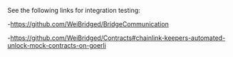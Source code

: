 See the following links for integration testing:

-https://github.com/WeiBridged/BridgeCommunication

-https://github.com/WeiBridged/Contracts#chainlink-keepers-automated-unlock-mock-contracts-on-goerli
